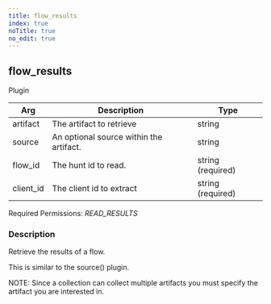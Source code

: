 ```yaml
---
title: flow_results
index: true
noTitle: true
no_edit: true
---
```




<div class="vql_item"></div>


## flow_results
<span class='vql_type pull-right page-header'>Plugin</span>



<div class="vqlargs"></div>

Arg | Description | Type
----|-------------|-----
artifact|The artifact to retrieve|string
source|An optional source within the artifact.|string
flow_id|The hunt id to read.|string (required)
client_id|The client id to extract|string (required)

Required Permissions: 
<i class="linkcolour label pull-right label-success">READ_RESULTS</i>

### Description

Retrieve the results of a flow.

This is similar to the source() plugin.

NOTE: Since a collection can collect multiple artifacts you must
specify the artifact you are interested in.


